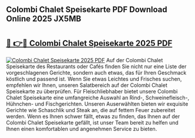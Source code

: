 ## Colombi Chalet Speisekarte PDF Download Online 2025 JX5MB

# <h2><a href="http://gc7vvot.nevu.top/?p=Colombi+Chalet+Speisekarte">🔗 👉🔴 Colombi Chalet Speisekarte 2025 PDF</a></h2>

[![Colombi Chalet Speisekarte 2025 PDF](https://i.imgur.com/dBaPXMq.png)](http://gc7vvot.nevu.top/?p=Colombi+Chalet+Speisekarte)
Auf der Colombi Chalet Speisekarte des Restaurants oder Cafés finden Sie nicht nur eine Liste der vorgeschlagenen Gerichte, sondern auch etwas, das für Ihren Geschmack köstlich und passend ist. Wenn Sie etwas Leichtes und Frisches suchen, empfehlen wir Ihnen, unseren Salatbereich auf der Colombi Chalet Speisekarte zu überprüfen. Für Fleischliebhaber bietet unsere Colombi Chalet Speisekarte eine umfangreiche Auswahl an Rind-, Schweinefleisch-, Hühnchen- und Fischgerichten. Unseren Auserwählten bieten wir exquisite Gerichte wie Schaschlik und Steak an, die auf fettem Feuer zubereitet werden. Wenn es Ihnen schwer fällt, etwas zu finden, das Ihnen auf der Colombi Chalet Speisekarte gefällt, ist unser Team bereit zu helfen und Ihnen einen komfortablen und angenehmen Service zu bieten.
